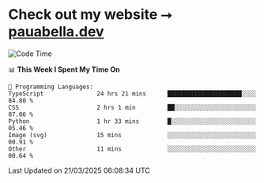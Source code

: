 # Check out my website ⭢ [pauabella.dev](https://pauabella.dev)

<!--START_SECTION:waka-->
![Code Time](http://img.shields.io/badge/Code%20Time-4%2C236%20hrs%2059%20mins-blue)

📊 **This Week I Spent My Time On** 

```text
💬 Programming Languages: 
TypeScript               24 hrs 21 mins      █████████████████████░░░░   84.80 % 
CSS                      2 hrs 1 min         ██░░░░░░░░░░░░░░░░░░░░░░░   07.06 % 
Python                   1 hr 33 mins        █░░░░░░░░░░░░░░░░░░░░░░░░   05.46 % 
Image (svg)              15 mins             ░░░░░░░░░░░░░░░░░░░░░░░░░   00.91 % 
Other                    11 mins             ░░░░░░░░░░░░░░░░░░░░░░░░░   00.64 % 
```


 Last Updated on 21/03/2025 06:08:34 UTC
<!--END_SECTION:waka-->
